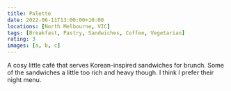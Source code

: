 ```yaml
---
title: Palette
date: 2022-06-11T13:00:00+10:00
locations: [North Melbourne, VIC]
tags: [Breakfast, Pastry, Sandwiches, Coffee, Vegetarian]
rating: 3
images: [a, b, c]
---
```


A cosy little café that serves Korean-inspired sandwiches for brunch. Some of the sandwiches a little too rich and heavy though. I think I prefer their night menu.